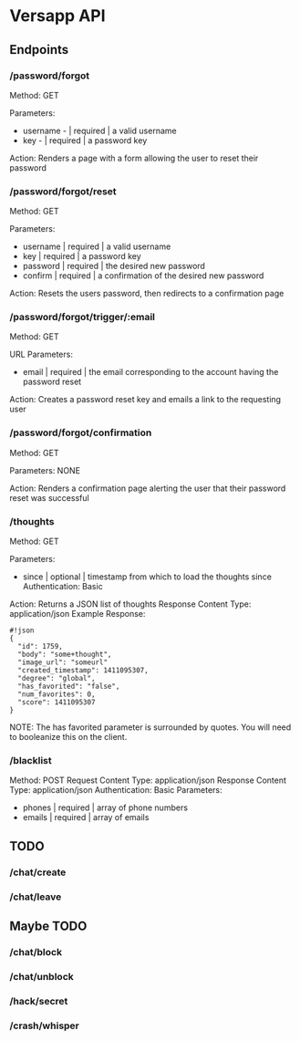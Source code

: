 # Versapp API #

## Endpoints ##

### /password/forgot ###
Method: GET

Parameters:

* username - | required | a valid username
* key -           | required | a password key

Action: Renders a page with a form allowing the user to reset their password

### /password/forgot/reset ###
Method: GET

Parameters:

* username | required | a valid username
* key            | required | a password key
* password  | required | the desired new password
* confirm     | required | a confirmation of the desired new password

Action: Resets the users password, then redirects to a confirmation page

### /password/forgot/trigger/:email ###
Method: GET

URL Parameters:

* email | required | the email corresponding to the account having the password reset

Action: Creates a password reset key and emails a link to the requesting user

### /password/forgot/confirmation ###
Method: GET

Parameters: NONE


Action: Renders a confirmation page alerting the user that their password reset was successful

### /thoughts ###
Method: GET

Parameters:

* since | optional | timestamp from which to load the thoughts since
Authentication: Basic

Action: Returns a JSON list of thoughts
Response Content Type: application/json
Example Response: 

```
#!json
{ 
  "id": 1759,
  "body": "some+thought",
  "image_url": "someurl"
  "created_timestamp": 1411095307,
  "degree": "global",
  "has_favorited": "false",
  "num_favorites": 0,
  "score": 1411095307 
}
```
NOTE: The has favorited parameter is surrounded by quotes. You will need to booleanize this on the client.

### /blacklist ###
Method: POST
Request Content Type: application/json
Response Content Type: application/json
Authentication: Basic
Parameters:

* phones | required | array of phone numbers
* emails | required | array of emails

## TODO ##
### /chat/create ###
### /chat/leave ###

## Maybe TODO ##
### /chat/block ###
### /chat/unblock ###
### /hack/secret ###
### /crash/whisper ###